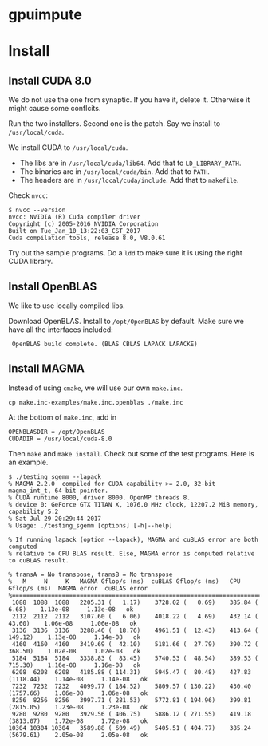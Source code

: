 # gpuimpute

# Install

## Install CUDA 8.0

We do not use the one from synaptic. If you have it, delete it. Otherwise it might cause some conflcits.

Run the two installers. Second one is the patch. Say we install to `/usr/local/cuda`.

We install CUDA to `/usr/local/cuda`.
* The libs are in `/usr/local/cuda/lib64`. Add that to `LD_LIBRARY_PATH`.
* The binaries are in `/usr/local/cuda/bin`. Add that to `PATH`.
* The headers are in `/usr/local/cuda/include`. Add that to `makefile`.

Check `nvcc`:
```shell
$ nvcc --version
nvcc: NVIDIA (R) Cuda compiler driver
Copyright (c) 2005-2016 NVIDIA Corporation
Built on Tue_Jan_10_13:22:03_CST_2017
Cuda compilation tools, release 8.0, V8.0.61
```

Try out the sample programs. Do a `ldd` to make sure it is using the right CUDA library.

## Install OpenBLAS

We like to use locally compiled libs.

Download OpenBLAS. Install to `/opt/OpenBLAS` by default. Make sure we have all the interfaces included:
```
 OpenBLAS build complete. (BLAS CBLAS LAPACK LAPACKE)
```

## Install MAGMA

Instead of using `cmake`, we will use our own `make.inc`.

```shell
cp make.inc-examples/make.inc.openblas ./make.inc
```

At the bottom of `make.inc`, add in
```
OPENBLASDIR = /opt/OpenBLAS
CUDADIR = /usr/local/cuda-8.0
```

Then `make` and `make install`. Check out some of the test programs. Here is an example.
```
$ ./testing_sgemm --lapack
% MAGMA 2.2.0  compiled for CUDA capability >= 2.0, 32-bit magma_int_t, 64-bit pointer.
% CUDA runtime 8000, driver 8000. OpenMP threads 8. 
% device 0: GeForce GTX TITAN X, 1076.0 MHz clock, 12207.2 MiB memory, capability 5.2
% Sat Jul 29 20:29:44 2017
% Usage: ./testing_sgemm [options] [-h|--help]

% If running lapack (option --lapack), MAGMA and cuBLAS error are both computed
% relative to CPU BLAS result. Else, MAGMA error is computed relative to cuBLAS result.

% transA = No transpose, transB = No transpose
%   M     N     K   MAGMA Gflop/s (ms)  cuBLAS Gflop/s (ms)   CPU Gflop/s (ms)  MAGMA error  cuBLAS error
%========================================================================================================
 1088  1088  1088   2205.31 (   1.17)    3728.02 (   0.69)    385.84 (   6.68)    1.13e-08     1.13e-08   ok
 2112  2112  2112   3107.60 (   6.06)    4018.22 (   4.69)    432.14 (  43.60)    1.06e-08     1.06e-08   ok
 3136  3136  3136   3288.46 (  18.76)    4961.51 (  12.43)    413.64 ( 149.12)    1.13e-08     1.14e-08   ok
 4160  4160  4160   3419.69 (  42.10)    5181.66 (  27.79)    390.72 ( 368.50)    1.02e-08     1.02e-08   ok
 5184  5184  5184   3338.83 (  83.45)    5740.53 (  48.54)    389.53 ( 715.30)    1.16e-08     1.16e-08   ok
 6208  6208  6208   4185.88 ( 114.31)    5945.47 (  80.48)    427.83 (1118.44)    1.14e-08     1.14e-08   ok
 7232  7232  7232   4099.77 ( 184.52)    5809.57 ( 130.22)    430.40 (1757.66)    1.06e-08     1.06e-08   ok
 8256  8256  8256   3997.71 ( 281.53)    5772.81 ( 194.96)    399.81 (2815.05)    1.23e-08     1.23e-08   ok
 9280  9280  9280   3929.56 ( 406.75)    5886.12 ( 271.55)    419.18 (3813.07)    1.72e-08     1.72e-08   ok
10304 10304 10304   3589.88 ( 609.49)    5405.51 ( 404.77)    385.24 (5679.61)    2.05e-08     2.05e-08   ok
```